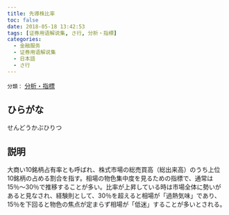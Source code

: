 ```yaml
---
title: 先導株比率
toc: false
date: 2018-05-18 13:42:53
tags: [证券用语解说集, さ行, 分析・指標]
categories:
  - 金融服务
  - 证券用语解说集
  - 日本語
  - さ行
---
```


`分類：` [分析・指標](/tags/分析・指標/)

## ひらがな

せんどうかぶひりつ

## 説明

大商い10銘柄占有率とも呼ばれ、株式市場の総売買高（総出来高）のうち上位10銘柄の占める割合を指す。相場の物色集中度を見るための指標で、通常は15％〜30％で推移することが多い。比率が上昇している時は市場全体に勢いがあると見なされ、経験則として、30％を超えると相場が「過熱気味」であり、15％を下回ると物色の焦点が定まらず相場が「低迷」することが多いとされる。
